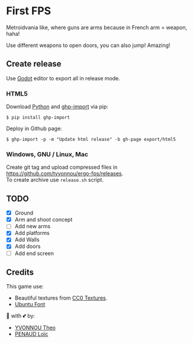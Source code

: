 # First FPS

Metroidvania like, where guns are arms because in French arm = weapon, haha!

Use different weapons to open doors, you can also jump! Amazing!

## Create release
Use [Godot](https://godotengine.org/) editor to export all in release mode.

### HTML5
Download [Python](https://www.python.org/) and [ghp-import](https://pypi.org/project/ghp-import/) via pip:

```
$ pip install ghp-import
```

Deploy in Github page:

```
$ ghp-import -p -m "Update html release" -b gh-page export/html5
```

### Windows, GNU / Linux, Mac
Create git tag and upload compressed files in https://github.com/tyvonnou/ergo-fps/releases.  
To create archive use `release.sh` script.

## TODO

- [x] Ground
- [x] Arm and shoot concept
- [ ] Add new arms
- [x] Add platforms
- [x] Add Walls
- [x] Add doors
- [ ] Add end screen

## Credits

This game use:

* Beautiful textures from [CC0 Textures](https://cc0textures.com/).
* [Ubuntu Font](https://assets.ubuntu.com/v1/0cef8205-ubuntu-font-family-0.83.zip)

:wrench: with :two_hearts: by:
- [YVONNOU Theo](https://tyvonnou.fr/)
- [PENAUD Loïc](https://lpenaud.github.io/)
